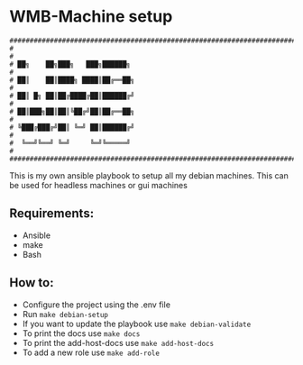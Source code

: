 # WMB-Machine setup

``` shell
##################################################################################################
#                                                                                                #
# ██╗    ██╗███╗   ███╗██████╗                                                                   #
# ██║    ██║████╗ ████║██╔══██╗                                                                  #
# ██║ █╗ ██║██╔████╔██║██████╔╝                                                                  #
# ██║███╗██║██║╚██╔╝██║██╔══██╗                                                                  #
# ╚███╔███╔╝██║ ╚═╝ ██║██████╔╝                                                                  #
#  ╚══╝╚══╝ ╚═╝     ╚═╝╚═════╝                                                                   #
##################################################################################################

```


This is my own ansible playbook to setup all my debian machines.
This can be used for headless machines or gui machines

## Requirements:
- Ansible
- make
- Bash

## How to:

- Configure the project using the .env file
- Run `make debian-setup`
- If you want to update the playbook use `make debian-validate`
- To print the docs use `make docs`
- To print the add-host-docs use `make add-host-docs`
- To add a new role use `make add-role`
